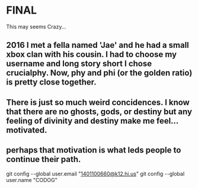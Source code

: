 # FINAL

This may seems Crazy...

## 2016 I met a fella named 'Jae' and he had a small xbox clan with his cousin. I had to choose my username and long story short I chose crucialphy. Now, phy and phi (or the golden ratio) is pretty close together.

## There is just so much weird concidences. I know that there are no ghosts, gods, or destiny but any feeling of divinity and destiny make me feel... motivated.

## perhaps that motivation is what leds people to continue their path.
git config --global user.email "1401100660@k12.hi.us"
git config --global user.name "CODOG"